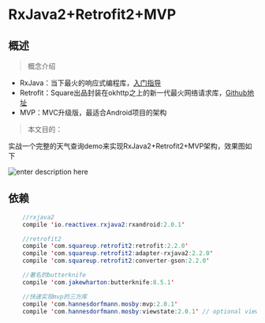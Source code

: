 # RxJava2+Retrofit2+MVP
## 概述

> 概念介绍

 - RxJava：当下最火的响应式编程库，[入门指导][1]
 - Retrofit：Square出品封装在okhttp之上的新一代最火网络请求库，[Github地址][2]
 - MVP：MVC升级版，最适合Android项目的架构

> 本文目的：

实战一个完整的天气查询demo来实现RxJava2+Retrofit2+MVP架构，效果图如下


![enter description here][3]

## 依赖

``` java
    //rxjava2
    compile 'io.reactivex.rxjava2:rxandroid:2.0.1'

    //retrofit2
    compile 'com.squareup.retrofit2:retrofit:2.2.0'
    compile 'com.squareup.retrofit2:adapter-rxjava2:2.2.0'
    compile 'com.squareup.retrofit2:converter-gson:2.2.0'

    //著名的butterknife
    compile 'com.jakewharton:butterknife:8.5.1'

    //快速实现mvp的三方库
    compile 'com.hannesdorfmann.mosby:mvp:2.0.1'
    compile 'com.hannesdorfmann.mosby:viewstate:2.0.1' // optional viewstate feature
```


  [1]: http://gank.io/post/560e15be2dca930e00da1083
  [2]: https://github.com/square/retrofit
  [3]: http://img.dmc.csdn.net/922009CA5F319ECAD9EAADC7D8F53F6F.net/20160302165822191